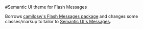 #Semantic UI theme for Flash Messages

Borrows [camilosw's Flash Messages package](https://github.com/camilosw/flash-messages) and changes some classes/markup to tailor to [Semantic UI's Messages](http://semantic-ui.com/collections/message.html). 
